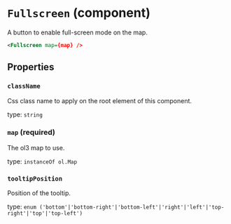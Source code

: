 `Fullscreen` (component)
========================

A button to enable full-screen mode on the map.

```xml
<Fullscreen map={map} />
```

Properties
----------

### `className`

Css class name to apply on the root element of this component.

type: `string`



### `map` (required)

The ol3 map to use.

type: `instanceOf ol.Map`


### `tooltipPosition`

Position of the tooltip.

type: `enum ('bottom'|'bottom-right'|'bottom-left'|'right'|'left'|'top-right'|'top'|'top-left')`

